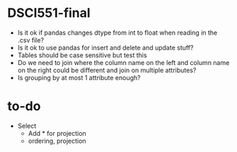 # DSCI551-final

-	Is it ok if pandas changes dtype from int to float when reading in the .csv file?
-	Is it ok to use pandas for insert and delete and update stuff?
-	Tables should be case sensitive but test this 
- Do we need to join where the column name on the left and column name on the right could be different and join on multiple attributes?
- Is grouping by at most 1 attribute enough?

# to-do
- Select
    - Add * for projection
    - ordering, projection

